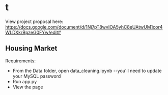 # t
View project proposal here:
https://docs.google.com/document/d/1Nj7pT8wvIOA5yhC8eUAtwUM1cor4WLDXkrBpzeG0FYw/edit#

## Housing Market
Requirements:
* From the Data folder, open data_cleaning.ipynb
  --you'll need to update your MySQL password
* Run app.py
* View the page
